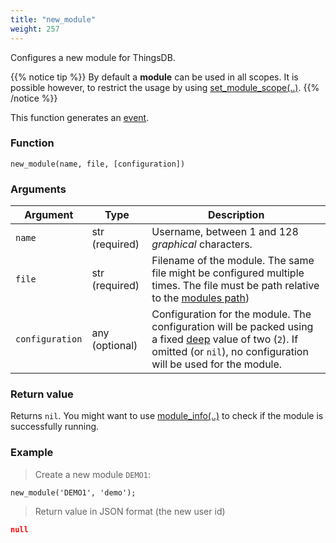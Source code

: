 ```yaml
---
title: "new_module"
weight: 257
---
```


Configures a new module for ThingsDB.

{{% notice tip %}}
By default a **module** can be used in all scopes. It is possible however, to restrict the usage by using [set_module_scope(..)](../set_module_scope).
{{% /notice %}}

This function generates an [event](../../overview/events).

### Function

`new_module(name, file, [configuration])`

### Arguments

Argument | Type | Description
-------- | ---- | -----------
`name` | str (required) | Username, between 1 and 128 *graphical* characters.
`file` | str (required) | Filename of the module. The same file might be configured multiple times. The file must be path relative to the [modules path](../../getting-started/configuration))
`configuration` | any (optional) | Configuration for the module. The configuration will be packed using a fixed [deep](../../collection-api/deep) value of two (`2`). If omitted (or `nil`), no configuration will be used for the module.

### Return value

Returns `nil`. You might want to use [module_info(..)](../module_info) to check if the module is successfully running.

### Example

> Create a new module `DEMO1`:

```thingsdb,json_response,@t
new_module('DEMO1', 'demo');
```

> Return value in JSON format (the new user id)

```json
null
```
